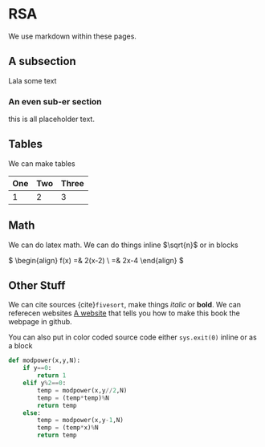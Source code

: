 # RSA

We use markdown within these pages.

## A subsection

Lala some text

### An even sub-er section

this is all placeholder text.

## Tables

We can make tables

| One | Two | Three |
| ---- | ----- | ------ |
| 1 | 2 | 3 |

## Math

We can do latex math. We can do things inline $\sqrt{n}$ or in blocks

$
\begin{align}
    f(x) =& 2(x-2) \\
        =& 2x-4 
\end{align}
$

## Other Stuff

We can cite sources {cite}`fivesort`, make things *italic* or **bold**. We can referecen websites [A website](https://legacy.jupyterbook.org/guide/publish/github-pages.html) that tells you how to make this book the webpage in github.

You can also put in color coded source code either `sys.exit(0)` inline or as a block

```Python
def modpower(x,y,N):
    if y==0:
        return 1
    elif y%2==0:
        temp = modpower(x,y//2,N)
        temp = (temp*temp)%N
        return temp
    else:
        temp = modpower(x,y-1,N)
        temp = (temp*x)%N
        return temp
```